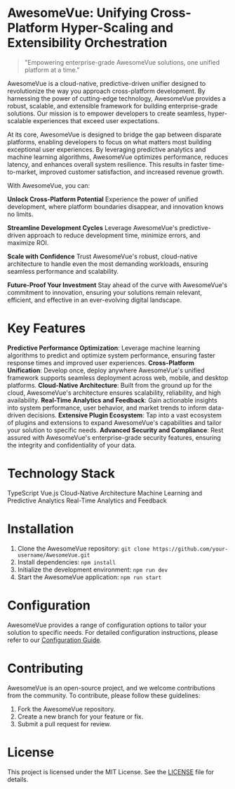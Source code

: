 <!-- AwesomeVue_20250806221936_5319 -->

# AwesomeVue: Unifying Cross-Platform Hyper-Scaling and Extensibility Orchestration

> "Empowering enterprise-grade AwesomeVue solutions, one unified platform at a time."

AwesomeVue is a cloud-native, predictive-driven unifier designed to revolutionize the way you approach cross-platform development. By harnessing the power of cutting-edge technology, AwesomeVue provides a robust, scalable, and extensible framework for building enterprise-grade solutions. Our mission is to empower developers to create seamless, hyper-scalable experiences that exceed user expectations.

At its core, AwesomeVue is designed to bridge the gap between disparate platforms, enabling developers to focus on what matters most building exceptional user experiences. By leveraging predictive analytics and machine learning algorithms, AwesomeVue optimizes performance, reduces latency, and enhances overall system resilience. This results in faster time-to-market, improved customer satisfaction, and increased revenue growth.

With AwesomeVue, you can:

**Unlock Cross-Platform Potential**
Experience the power of unified development, where platform boundaries disappear, and innovation knows no limits.

**Streamline Development Cycles**
Leverage AwesomeVue's predictive-driven approach to reduce development time, minimize errors, and maximize ROI.

**Scale with Confidence**
Trust AwesomeVue's robust, cloud-native architecture to handle even the most demanding workloads, ensuring seamless performance and scalability.

**Future-Proof Your Investment**
Stay ahead of the curve with AwesomeVue's commitment to innovation, ensuring your solutions remain relevant, efficient, and effective in an ever-evolving digital landscape.

# Key Features

**Predictive Performance Optimization**: Leverage machine learning algorithms to predict and optimize system performance, ensuring faster response times and improved user experiences.
**Cross-Platform Unification**: Develop once, deploy anywhere AwesomeVue's unified framework supports seamless deployment across web, mobile, and desktop platforms.
**Cloud-Native Architecture**: Built from the ground up for the cloud, AwesomeVue's architecture ensures scalability, reliability, and high availability.
**Real-Time Analytics and Feedback**: Gain actionable insights into system performance, user behavior, and market trends to inform data-driven decisions.
**Extensive Plugin Ecosystem**: Tap into a vast ecosystem of plugins and extensions to expand AwesomeVue's capabilities and tailor your solution to specific needs.
**Advanced Security and Compliance**: Rest assured with AwesomeVue's enterprise-grade security features, ensuring the integrity and confidentiality of your data.

# Technology Stack

TypeScript
Vue.js
Cloud-Native Architecture
Machine Learning and Predictive Analytics
Real-Time Analytics and Feedback

# Installation

1. Clone the AwesomeVue repository: `git clone https://github.com/your-username/AwesomeVue.git`
2. Install dependencies: `npm install`
3. Initialize the development environment: `npm run dev`
4. Start the AwesomeVue application: `npm run start`

# Configuration

AwesomeVue provides a range of configuration options to tailor your solution to specific needs. For detailed configuration instructions, please refer to our [Configuration Guide](https://github.com/your-username/AwesomeVue/blob/master/docs/configuration.md).

# Contributing

AwesomeVue is an open-source project, and we welcome contributions from the community. To contribute, please follow these guidelines:

1. Fork the AwesomeVue repository.
2. Create a new branch for your feature or fix.
3. Submit a pull request for review.

# License


This project is licensed under the MIT License. See the [LICENSE](https://github.com/your-username/AwesomeVue/blob/master/LICENSE) file for details.